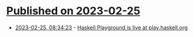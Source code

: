 # [Published on 2023-02-25](index.md)

* [2023-02-25, 08:34:23](https://lobste.rs/s/aryuyw/haskell_playground_is_live_at_play) - [Haskell Playground is live at play.haskell.org](https://discourse.haskell.org/t/haskell-playground-is-live-at-play-haskell-org/5869)
